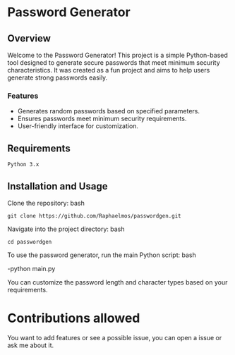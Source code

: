 # Password Generator
 ## Overview

Welcome to the Password Generator! This project is a simple Python-based tool designed to generate secure passwords that meet minimum security characteristics. It was created as a fun project and aims to help users generate strong passwords easily.
### Features

   - Generates random passwords based on specified parameters.
   - Ensures passwords meet minimum security requirements.
   - User-friendly interface for customization.

## Requirements

    Python 3.x

## Installation and Usage

Clone the repository:
bash

    git clone https://github.com/Raphaelmos/passwordgen.git

Navigate into the project directory:
bash

    cd passwordgen


To use the password generator, run the main Python script:
bash

-python main.py

You can customize the password length and character types based on your requirements.

# Contributions allowed

You want to add features or see a possible issue, you can open a issue or ask me about it.
